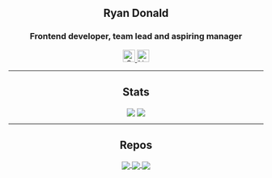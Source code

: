 <div align="center">
  <h2>Ryan Donald</h2>
  <h3>Frontend developer, team lead and aspiring manager</h3>

  <a href="mailto:ryan@rollingcreative.co.za" title="Email" target="_blank">
    <img src="https://cdn-icons-png.flaticon.com/128/732/732200.png" data-src="https://cdn-icons-png.flaticon.com/128/732/732200.png" alt="Gmail" title="Gmail" width="24" height="24" srcset="https://cdn-icons-png.flaticon.com/128/732/732200.png 4x">
  </a>
  
  <a href="https://www.linkedin.com/in/ryan-donald-72090414/" title="Linkedin" target="_blank">
    <img src="https://cdn-icons-png.flaticon.com/128/3536/3536505.png" data-src="https://cdn-icons-png.flaticon.com/128/3536/3536505.png" alt="Linkedin " title="Linkedin " width="24" height="24" srcset="https://cdn-icons-png.flaticon.com/128/3536/3536505.png 4x">
  </a>
  
  <hr />
 
  <h2>Stats</h2>
 
  <img align="center" src="https://github-readme-stats.vercel.app/api?username=rollingryan&count_private=true&hide=stars,contribs&show_icons=true&theme=prussian&hide_border=true&custom_title=GitHub%20stats" />
 
  <img align="center" src="https://github-readme-stats.vercel.app/api/top-langs/?username=rollingryan&theme=prussian&hide_border=true&card_width=495&layout=compact" />

  <hr />
  
  <h2>Repos</h2>

  <a href="[https://github.com/anuraghazra/github-readme-stats](https://github.com/rollingryan/next-countries)">
    <img align="center" src="https://github-readme-stats.vercel.app/api/pin/?username=rollingryan&repo=next-countries&theme=prussian&hide_border=true" />
  </a>

  <a href="[https://github.com/anuraghazra/github-readme-stats](https://github.com/rollingryan/vt-test)">
    <img align="center" src="https://github-readme-stats.vercel.app/api/pin/?username=rollingryan&repo=vt-test&theme=prussian&hide_border=true" />
  </a>
  
  <a href="[https://github.com/anuraghazra/github-readme-stats](https://github.com/rollingryan/add-people)">
    <img align="center" src="https://github-readme-stats.vercel.app/api/pin/?username=rollingryan&repo=add-people&theme=prussian&hide_border=true" />
  </a>
</div>
